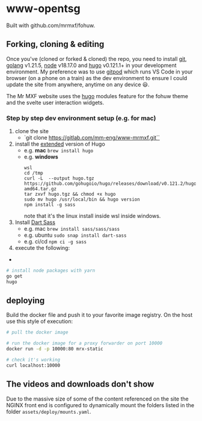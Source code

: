 # www-opentsg
Built with github.com/mrmxf/fohuw.

## Forking, cloning & editing

Once you've (cloned or forked & cloned) the repo, you need to install [git],
[golang] v1.21.5, [node] v18.17.0 and [hugo] v0.121.1+ in your development
environment. My preference was to use [gitpod] which runs VS Code in your
browser (on a phone on a train) as the dev environment to ensure I could update
the site from anywhere, anytime on any device 😃.

The Mr MXF website uses the [hugo] modules feature for the fohuw theme and the
svelte user interaction widgets.

### Step by step dev environment setup (e.g. for mac)

1. clone the site
   * `git clone https://gitlab.com/mm-eng/www-mrmxf.git``
2. install the [extended](https://gohugo.io/installation) version of Hugo
   * e.g. **mac** `brew install hugo`
   * e.g. **windows**
      ```
      wsl
      cd /tmp
      curl -L  --output hugo.tgz https://github.com/gohugoio/hugo/releases/download/v0.121.2/hugo_extended_0.121.2_linux-amd64.tar.gz
      tar zxvf hugo.tgz && chmod +x hugo
      sudo mv hugo /usr/local/bin && hugo version
      npm install -g sass
      ```
      note that it's the linux install inside wsl inside windows.
3. Install [Dart Sass](https://gohugo.io/hugo-pipes/transpile-sass-to-css/#dart-sass)
   * e.g. mac `brew install sass/sass/sass`
   * e.g. ubuntu `sudo snap install dart-sass`
   * e.g. ci/cd `npm ci -g sass`
4. execute the following:
  *

```bash
# install node packages with yarn
go get
hugo
```

[Docsy]:             https://github.com/google/docsy
[fomantic ui]:       https://fomantic-ui.com/
[git]:               https://git-scm.com
[gitpod]:            https://www.gitpod.io/
[golang]:            https://go.dev/doc/install
[Hugo]:              https://gohugo.io/installation/
[Hugo theme module]: https://gohugo.io/hugo-modules/use-modules/#use-a-module-for-a-theme
[node]:              https://nodejs.org/en/download

## deploying

Build the docker file and push it to your favorite image registry. On the host
use this style of execution:

```sh
# pull the docker image

# run the docker image for a proxy forwarder on port 10000
docker run -d -p 10000:80 mrx-static

# check it's working
curl localhost:10000
```

## The videos and downloads don't show

Due to the massive size of some of the content referenced on the site the
NGINX front end is configured to dynamically mount the folders listed in the
folder `assets/deploy/mounts.yaml`.
